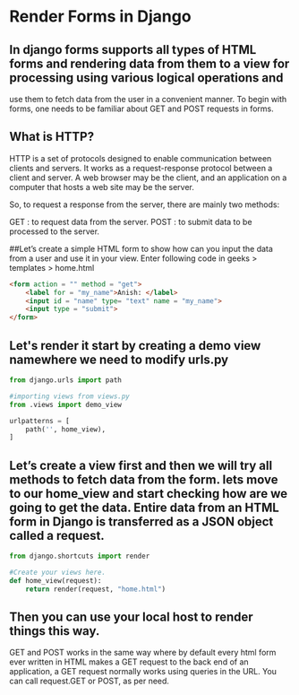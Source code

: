 # Render Forms in Django	

## In django forms supports all types of HTML forms and rendering data from them to a view for processing using various logical operations and 
use them to fetch data from the user in a convenient manner.
To begin with forms, one needs to be familiar about GET and POST requests in forms.

## What is HTTP?
HTTP is a set of protocols designed to enable communication between clients and servers. It works as a request-response protocol between a client and server.
A web browser may be the client, and an application on a computer that hosts a web site may be the server.

So, to request a response from the server, there are mainly two methods:

GET : to request data from the server.
POST : to submit data to be processed to the server.

##Let’s create a simple HTML form to show how can you input the data from a user and use it in your view. Enter following code in geeks > templates > home.html

```html
<form action = "" method = "get">
	<label for = "my_name">Anish: </label>
	<input id = "name" type= "text" name = "my_name">
	<input type = "submit">
</form>
```

## Let's render it start by creating a demo view namewhere we need to modify urls.py
```python
from django.urls import path

#importing views from views.py
from .views import demo_view

urlpatterns = [
	path('', home_view),
]
```
## Let’s create a view first and then we will try all methods to fetch data from the form. lets move to our home_view and start checking how are we going to get the data. Entire data from an HTML form in Django is transferred as a JSON object called a request.

```python
from django.shortcuts import render

#Create your views here.
def home_view(request):
	return render(request, "home.html")

```
## Then you can use your local host to render things this way.
GET and POST works in the same way where by default every html form ever written in HTML makes a GET request to the back end of an application, a GET request normally works using queries in the URL.
You can call request.GET or POST, as per need.